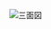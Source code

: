 ![三面図](https://github.com/mudes-vec/pictures/assets/147921770/1efc7b62-c591-421b-ab8d-6774e65301e3)

